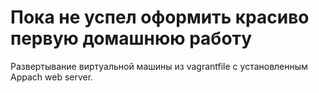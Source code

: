 # Пока не успел оформить красиво первую домашнюю работу
Развертывание виртуальной машины из vagrantfile с установленным Appach web server.
